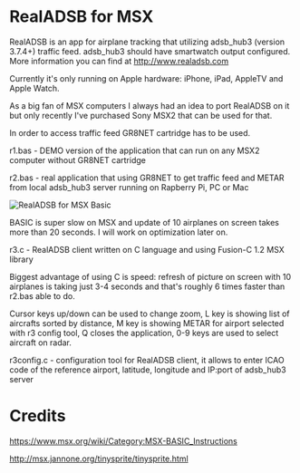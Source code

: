 # RealADSB for MSX

RealADSB is an app for airplane tracking that utilizing adsb_hub3 (version 3.7.4+) traffic feed. adsb_hub3 should have smartwatch output configured. More information you can find at http://www.realadsb.com 

Currently it's only running on Apple hardware: iPhone, iPad, AppleTV and Apple Watch.

As a big fan of MSX computers I always had an idea to port RealADSB on it but only recently I've purchased Sony MSX2 that can be used for that.

In order to access traffic feed GR8NET cartridge has to be used.

r1.bas - DEMO version of the application that can run on any MSX2 computer without GR8NET cartridge

r2.bas - real application that using GR8NET to get traffic feed and METAR from local adsb_hub3 server running on Rapberry Pi, PC or Mac

![RealADSB for MSX Basic](https://github.com/klimchuk/realadsb_msx/blob/main/screenshot.jpeg)

BASIC is super slow on MSX and update of 10 airplanes on screen takes more than 20 seconds. I will work on optimization later on.

r3.c - RealADSB client written on C language and using Fusion-C 1.2 MSX library

Biggest advantage of using C is speed: refresh of picture on screen with 10 airplanes is taking just 3-4 seconds and that's roughly 6 times faster than r2.bas able to do.

Cursor keys up/down can be used to change zoom, L key is showing list of aircrafts sorted by distance, M key is showing METAR for airport selected with r3 config tool, Q closes the application, 0-9 keys are used to select aircraft on radar.

r3config.c - configuration tool for RealADSB client, it allows to enter ICAO code of the reference airport, latitude, longitude and IP:port of adsb_hub3 server

# Credits

https://www.msx.org/wiki/Category:MSX-BASIC_Instructions 

http://msx.jannone.org/tinysprite/tinysprite.html 

